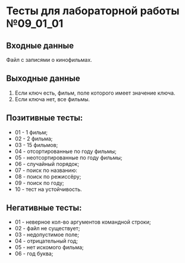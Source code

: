 # Тесты для лабораторной работы №09_01_01

## Входные данные
Файл с записями о кинофильмах.

## Выходные данные
1) Если ключ есть, фильм, поле которого имеет значение ключа.
2) Если ключа нет, все фильмы.

## Позитивные тесты:
- 01 - 1 фильм;
- 02 - 2 фильма;
- 03 - 15 фильмов;
- 04 - отсортированные по году фильмы;
- 05 - неотсортированные по году фильмы;
- 06 - случайный порядок;
- 07 - поиск по названию:
- 08 - поиск по режиссёру;
- 09 - поиск по году;
- 10 - тест на устойчивость.


## Негативные тесты:

- 01 - неверное кол-во аргументов командной строки;
- 02 - файл не существует;
- 03 - недопустимое поле;
- 04 - отрицательный год;
- 05 - нет искомого фильма;
- 06 - год буква;
